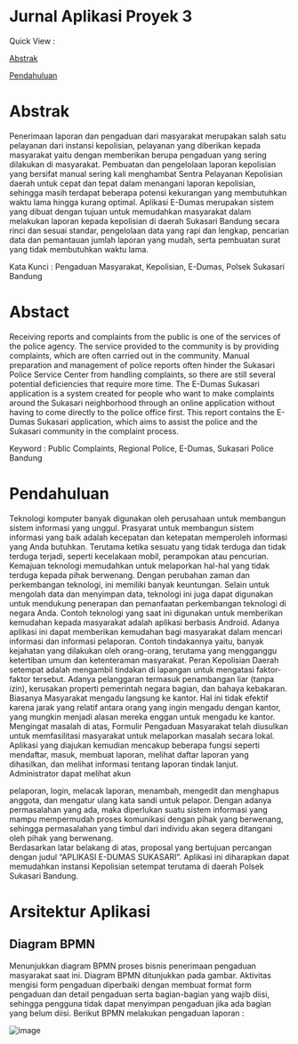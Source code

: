 # Jurnal Aplikasi Proyek 3

Quick View :

[Abstrak](#abstrak)

[Pendahuluan](#pendahuluan)

# Abstrak
Penerimaan laporan dan pengaduan dari masyarakat merupakan salah satu pelayanan dari instansi kepolisian, pelayanan yang diberikan kepada masyarakat yaitu dengan memberikan berupa pengaduan yang sering dilakukan di masyarakat. Pembuatan dan pengelolaan laporan kepolisian yang bersifat manual sering kali menghambat Sentra Pelayanan Kepolisian daerah untuk cepat dan tepat dalam menangani laporan kepolisian, sehingga masih terdapat beberapa potensi kekurangan yang membutuhkan waktu lama hingga kurang optimal. Aplikasi E-Dumas merupakan sistem yang dibuat dengan tujuan untuk memudahkan masyarakat dalam melakukan laporan kepada kepolisian di daerah Sukasari Bandung secara rinci dan sesuai standar, pengelolaan data yang rapi dan lengkap, pencarian data dan pemantauan jumlah laporan yang mudah, serta pembuatan surat yang tidak membutuhkan waktu lama.

Kata Kunci : Pengaduan Masyarakat, Kepolisian, E-Dumas, Polsek Sukasari Bandung

# Abstact

Receiving reports and complaints from the public is one of the services of the police agency. The service provided to the community is by providing complaints, which are often carried out in the community. Manual preparation and management of police reports often hinder the Sukasari Police Service Center from handling complaints, so there are still several potential deficiencies that require more time. The E-Dumas Sukasari application is a system created for people who want to make complaints around the Sukasari neighborhood through an online application without having to come directly to the police office first. This report contains the E-Dumas Sukasari application, which aims to assist the police and the Sukasari community in the complaint process.

Keyword : Public Complaints, Regional Police, E-Dumas, Sukasari Police Bandung

# Pendahuluan

Teknologi komputer banyak digunakan oleh perusahaan untuk membangun sistem informasi yang unggul. Prasyarat untuk membangun sistem informasi yang baik adalah kecepatan dan ketepatan memperoleh informasi yang Anda butuhkan. Terutama ketika sesuatu yang tidak terduga dan tidak terduga terjadi, seperti kecelakaan mobil, perampokan atau pencurian. Kemajuan teknologi memudahkan untuk melaporkan hal-hal yang tidak terduga kepada pihak berwenang. 
Dengan perubahan zaman dan perkembangan teknologi, ini memiliki banyak keuntungan. Selain untuk mengolah data dan menyimpan data, teknologi ini juga dapat digunakan untuk mendukung penerapan dan pemanfaatan perkembangan teknologi di negara Anda. Contoh teknologi yang saat ini digunakan untuk memberikan kemudahan kepada masyarakat adalah aplikasi berbasis Android. Adanya aplikasi ini dapat memberikan kemudahan bagi masyarakat dalam mencari informasi dan informasi pelaporan. Contoh tindakannya yaitu, banyak kejahatan yang dilakukan oleh orang-orang, terutama yang mengganggu ketertiban umum dan ketenteraman masyarakat. Peran Kepolisian Daerah setempat adalah mengambil tindakan di lapangan untuk mengatasi faktor-faktor tersebut. Adanya pelanggaran termasuk penambangan liar (tanpa izin), kerusakan properti pemerintah negara bagian, dan bahaya kebakaran. Biasanya Masyarakat mengadu langsung ke kantor. Hal ini tidak efektif karena jarak yang relatif antara orang yang ingin mengadu dengan kantor, yang mungkin menjadi alasan mereka enggan untuk mengadu ke kantor. Mengingat masalah di atas, Formulir Pengaduan Masyarakat telah diusulkan untuk memfasilitasi masyarakat untuk melaporkan masalah secara lokal. Aplikasi yang diajukan kemudian mencakup beberapa fungsi seperti mendaftar, masuk, membuat laporan, melihat daftar laporan yang dihasilkan, dan melihat informasi tentang laporan tindak lanjut. Administrator dapat melihat akun 
 
pelaporan, login, melacak laporan, menambah, mengedit dan menghapus anggota, dan mengatur ulang kata sandi untuk pelapor. 
Dengan adanya permasalahan yang ada, maka diperlukan suatu sistem informasi yang mampu mempermudah proses komunikasi dengan pihak yang berwenang, sehingga permasalahan yang timbul dari individu akan segera ditangani oleh pihak yang berwenang.  
Berdasarkan latar belakang di atas, proposal yang bertujuan percangan dengan judul “APLIKASI E-DUMAS SUKASARI”. Aplikasi ini diharapkan dapat memudahkan instansi Kepolisian setempat terutama di daerah Polsek Sukasari Bandung. 

# Arsitektur Aplikasi

## Diagram BPMN
Menunjukkan diagram BPMN proses bisnis penerimaan pengaduan masyarakat saat ini. Diagram BPMN ditunjukkan pada gambar. Aktivitas mengisi form pengaduan diperbaiki dengan membuat format form pengaduan dan detail pengaduan serta bagian-bagian yang wajib diisi, sehingga pengguna tidak dapat menyimpan pengaduan jika ada bagian yang belum diisi. Berikut BPMN melakukan pengaduan laporan :

![image](https://github.com/e-dumas-sukasari/jurnal-proyek3/assets/110887408/27b027d3-1f0f-41a4-8319-4e082aca24f4)

